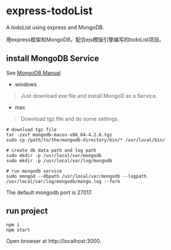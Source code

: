 # express-todoList

A todoList using express and MongoDB.

用express框架和MongoDB，配合ejs模版引擎编写的todoList项目。

## install MongoDB Service
See [MongoDB Manual](https://docs.mongodb.com/manual/administration/install-community/)
- windows
> Just download exe file and install MongoD as a Service.
- mac
> Download tgz file and do some settings.
```shell
# download tgz file
tar -zxvf mongodb-macos-x86_64-4.2.6.tgz
sudo cp /path/to/the/mongodb-directory/bin/* /usr/local/bin/

# create db data path and log path
sudo mkdir -p /usr/local/var/mongodb
sudo mkdir -p /usr/local/var/log/mongodb

# run mongodb service
sudo mongod --dbpath /usr/local/var/mongodb --logpath /usr/local/var/log/mongodb/mongo.log --fork
```
The default mongodb port is 27017.

## run project
```shell
npm i
npm start
```
Open browser at http://localhost:3000.

